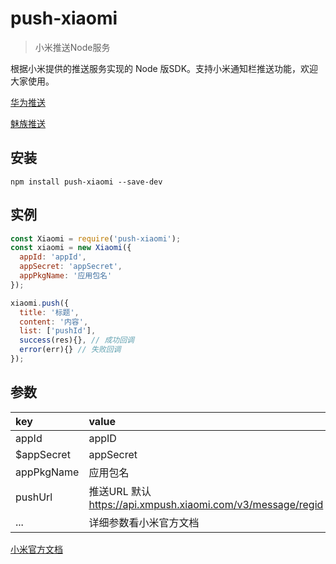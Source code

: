 # push-xiaomi

> 小米推送Node服务

根据小米提供的推送服务实现的 Node 版SDK。支持小米通知栏推送功能，欢迎大家使用。

[华为推送](https://www.npmjs.com/package/push-huawei)

[魅族推送](https://www.npmjs.com/package/push-meizu)

## 安装
```
npm install push-xiaomi --save-dev
```

## 实例
```javascript
const Xiaomi = require('push-xiaomi');
const xiaomi = new Xiaomi({
  appId: 'appId',
  appSecret: 'appSecret',
  appPkgName: '应用包名'
});

xiaomi.push({
  title: '标题',
  content: '内容',
  list: ['pushId'], 
  success(res){}, // 成功回调
  error(err){} // 失败回调
});
```

## 参数

| key | value |
|:----|:----|
|appId|appID|
|$appSecret|appSecret|
|appPkgName|应用包名|
|pushUrl|推送URL 默认 https://api.xmpush.xiaomi.com/v3/message/regid|
|...|详细参数看小米官方文档|


[小米官方文档](https://dev.mi.com/console/doc/detail?pId=1163#_0)